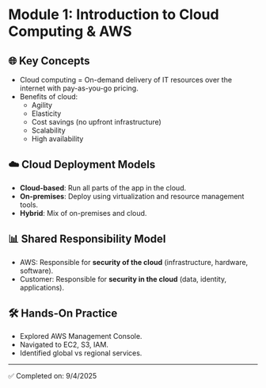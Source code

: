 # Module 1: Introduction to Cloud Computing & AWS

## 🌐 Key Concepts
- Cloud computing = On-demand delivery of IT resources over the internet with pay-as-you-go pricing.
- Benefits of cloud:
  - Agility
  - Elasticity
  - Cost savings (no upfront infrastructure)
  - Scalability
  - High availability

## ☁️ Cloud Deployment Models
- **Cloud-based**: Run all parts of the app in the cloud.
- **On-premises**: Deploy using virtualization and resource management tools.
- **Hybrid**: Mix of on-premises and cloud.

## 📊 Shared Responsibility Model
- AWS: Responsible for **security of the cloud** (infrastructure, hardware, software).
- Customer: Responsible for **security in the cloud** (data, identity, applications).

## 🛠️ Hands-On Practice
- Explored AWS Management Console.
- Navigated to EC2, S3, IAM.
- Identified global vs regional services.

---
✅ Completed on: 9/4/2025 
